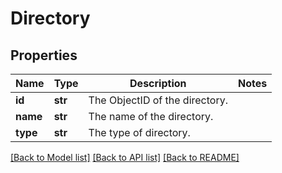 # Directory

## Properties
Name | Type | Description | Notes
------------ | ------------- | ------------- | -------------
**id** | **str** | The ObjectID of the directory. | 
**name** | **str** | The name of the directory. | 
**type** | **str** | The type of directory. | 

[[Back to Model list]](../README.md#documentation-for-models) [[Back to API list]](../README.md#documentation-for-api-endpoints) [[Back to README]](../README.md)


